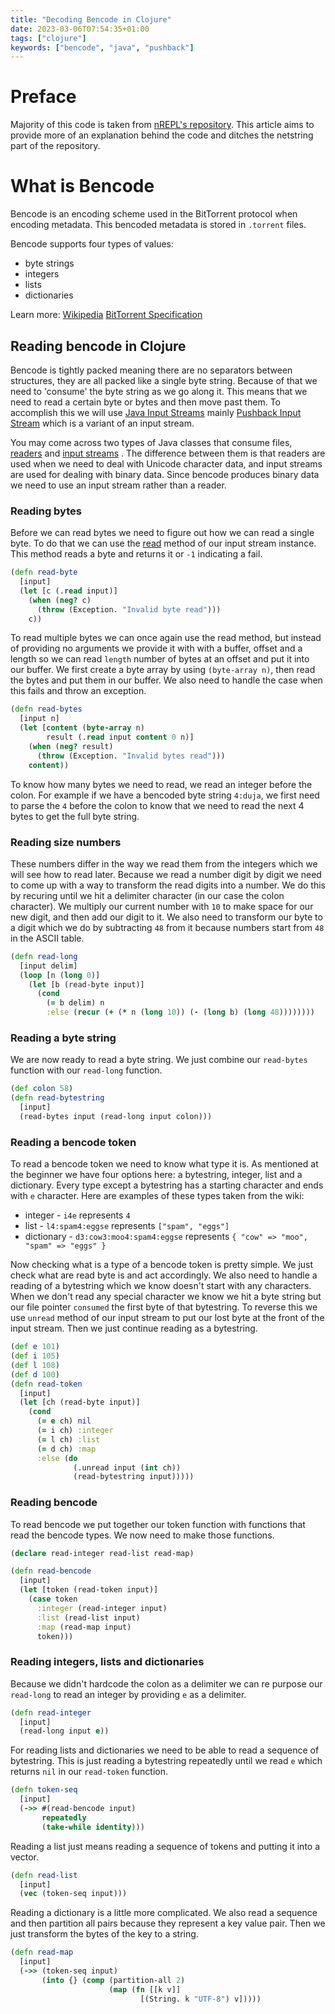 ```yaml
---
title: "Decoding Bencode in Clojure"
date: 2023-03-06T07:54:35+01:00
tags: ["clojure"]
keywords: ["bencode", "java", "pushback"]
---
```


# Preface

Majority of this code is taken from [nREPL's repository](https://github.com/nrepl/bencode). This article aims to provide more of 
an explanation behind the code and ditches the netstring part of the repository.

# What is Bencode

Bencode is an encoding scheme used in the BitTorrent protocol when encoding metadata. This bencoded metadata is stored 
in `.torrent` files. 

Bencode supports four types of values:
* byte strings
* integers
* lists 
* dictionaries 

Learn more: 
[Wikipedia](https://en.wikipedia.org/wiki/Bencode)
[BitTorrent Specification](https://wiki.theory.org/BitTorrentSpecification#Bencoding)

## Reading bencode in Clojure

Bencode is tightly packed meaning there are no separators between structures, they are all packed like a single 
byte string. Because of that we need to 'consume' the byte string as we go along it. This means that we need to 
read a certain byte or bytes and then move past them. To accomplish this we will use [Java Input Streams](https://docs.oracle.com/javase/7/docs/api/java/io/InputStream.html) 
mainly [Pushback Input Stream](https://docs.oracle.com/javase/7/docs/api/java/io/PushbackInputStream.html) which 
is a variant of an input stream.

You may come across two types of Java classes that consume files, [readers](https://docs.oracle.com/javase/7/docs/api/java/io/Reader.html) and [input streams](https://docs.oracle.com/javase/7/docs/api/java/io/InputStream.html) 
. The difference between them is that readers are used when we need to deal with Unicode character data, and input streams are used for 
dealing with binary data. Since bencode produces binary data we need to use an input stream rather than a reader.

### Reading bytes

Before we can read bytes we need to figure out how we can read a single byte. To 
do that we can use the [read](https://docs.oracle.com/javase/7/docs/api/java/io/InputStream.html#read()) method of our 
input stream instance. This method reads a byte and returns it or `-1` indicating a fail. 

```clojure
(defn read-byte
  [input]
  (let [c (.read input)]
    (when (neg? c)
      (throw (Exception. "Invalid byte read")))
    c))
```

To read multiple bytes we can once again use the read method, but instead of providing no arguments we provide 
it with with a buffer, offset and a length so we can read `length` number of bytes at an offset and put it 
into our buffer. We first create a byte array by using `(byte-array n)`, then read the bytes and put them in our 
buffer. We also need to handle the case when this fails and throw an exception.

```clojure
(defn read-bytes 
  [input n]
  (let [content (byte-array n)
        result (.read input content 0 n)]
    (when (neg? result)
      (throw (Exception. "Invalid bytes read")))
    content))
```

To know how many bytes we need to read, we read an integer before the colon. For example if we have a bencoded 
byte string `4:duja`, we first need to parse the `4` before the colon to know that we need to read the next 4 bytes 
to get the full byte string.

### Reading size numbers

These numbers differ in the way we read them from the integers which we will see how to read later. Because we 
read a number digit by digit we need to come up with a way to transform the read digits into a number. We do this 
by recuring until we hit a delimiter character (in our case the colon character). We multiply our current number with `10` 
to make space for our new digit, and then add our digit to it. We also need to transform our byte to a digit which we do 
by subtracting `48` from it because numbers start from `48` in the ASCII table.

```clojure
(defn read-long
  [input delim]
  (loop [n (long 0)]
    (let [b (read-byte input)]
      (cond 
        (= b delim) n 
        :else (recur (+ (* n (long 10)) (- (long b) (long 48))))))))
```

### Reading a byte string

We are now ready to read a byte string. We just combine our `read-bytes` function with our `read-long` function.

```clojure
(def colon 58)
(defn read-bytestring 
  [input]
  (read-bytes input (read-long input colon)))
```

### Reading a bencode token

To read a bencode token we need to know what type it is. As mentioned at the beginner we have four options here: a bytestring, 
integer, list and a dictionary. Every type except a bytestring has a starting character and ends with `e` character. Here are examples 
of these types taken from the wiki:
* integer - `i4e`  represents `4` 
* list - `l4:spam4:eggse`  represents `["spam", "eggs"]` 
* dictionary - `d3:cow3:moo4:spam4:eggse`  represents `{ "cow" => "moo", "spam" => "eggs" }` 

Now checking what is a type of a bencode token is pretty simple. We just check what are read byte is and act accordingly. 
We also need to handle a reading of a bytestring which we know doesn't start with any characters. When we don't read any special 
character we know we hit a byte string but our file pointer `consumed` the first byte of that bytestring. To reverse this we use `unread` 
method of our input stream to put our lost byte at the front of the input stream. Then we just continue reading as a bytestring.

```clojure
(def e 101)
(def i 105)
(def l 108)
(def d 100)
(defn read-token 
  [input]
  (let [ch (read-byte input)]
    (cond 
      (= e ch) nil
      (= i ch) :integer
      (= l ch) :list
      (= d ch) :map 
      :else (do 
              (.unread input (int ch))
              (read-bytestring input)))))
```

### Reading bencode

To read bencode we put together our token function with functions that read the bencode types. We now need to make 
those functions.

```clojure
(declare read-integer read-list read-map)

(defn read-bencode
  [input]
  (let [token (read-token input)]
    (case token 
      :integer (read-integer input)
      :list (read-list input)
      :map (read-map input)
      token)))
```

### Reading integers, lists and dictionaries

Because we didn't hardcode the colon as a delimiter we can re purpose our `read-long` to read an integer by 
providing `e` as a delimiter.

```clojure
(defn read-integer
  [input]
  (read-long input e))
```

For reading lists and dictionaries we need to be able to read a sequence of bytestring. This is just reading 
a bytestring repeatedly until we read `e` which returns `nil` in our `read-token` function.    

```clojure
(defn token-seq
  [input]
  (->> #(read-bencode input)
       repeatedly
       (take-while identity)))
```

Reading a list just means reading a sequence of tokens and putting it into a vector.

```clojure
(defn read-list
  [input]
  (vec (token-seq input)))
```

Reading a dictionary is a little more complicated. We also read a sequence and then partition 
all pairs because they represent a key value pair. Then we just transform the bytes of the key to 
a string.

```clojure
(defn read-map
  [input]
  (->> (token-seq input)
       (into {} (comp (partition-all 2)
                      (map (fn [[k v]]
                             [(String. k "UTF-8") v]))))
```






